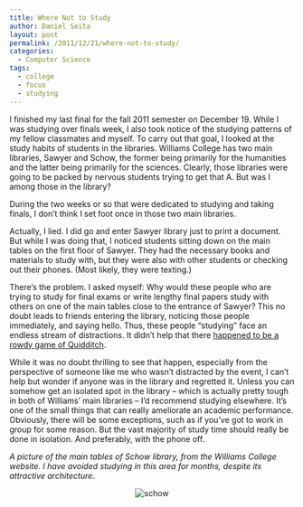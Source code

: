 ```yaml
---
title: Where Not to Study
author: Daniel Seita
layout: post
permalink: /2011/12/21/where-not-to-study/
categories:
  - Computer Science
tags:
  - college
  - focus
  - studying
---
```

I finished my last final for the fall 2011 semester on December 19. While I was studying over finals week, I also took notice of the studying patterns of my fellow classmates and myself. To carry out that goal, I looked at the study habits of students in the libraries. Williams College has two main libraries, Sawyer and Schow, the former being primarily for the humanities and the latter being primarily for the sciences. Clearly, those libraries were going to be packed by nervous students trying to get that A. But was I among those in the library?

During the two weeks or so that were dedicated to studying and taking finals, I don’t think I set foot once in those two main libraries.

Actually, I lied. I did go and enter Sawyer library just to print a document. But while I was doing that, I noticed students sitting down on the main tables on the first floor of Sawyer. They had the necessary books and materials to study with, but they were also with other students or checking out their phones. (Most likely, they were texting.)

There’s the problem. I asked myself: Why would these people who are trying to study for final exams or write lengthy final papers study with others on one of the main tables close to the entrance of Sawyer? This no doubt leads to friends entering the library, noticing those people immediately, and saying hello. Thus, these people “studying” face an endless stream of distractions. It didn’t help that there [happened to be a rowdy game of Quidditch][1].

While it was no doubt thrilling to see that happen, especially from the perspective of someone like me who wasn’t distracted by the event, I can’t help but wonder if anyone was in the library and regretted it. Unless you can somehow get an isolated spot in the library – which is actually pretty tough in both of Williams’ main libraries – I’d recommend studying elsewhere. It&#8217;s one of the small things that can really ameliorate an academic performance. Obviously, there will be some exceptions, such as if you&#8217;ve got to work in group for some reason. But the vast majority of study time should really be done in isolation. And preferably, with the phone off.

*A picture of the main tables of Schow library, from the Williams College website. I have avoided studying in this area for months, despite its attractive architecture.*

<p style="text-align:center;"> <img src="{{site.url}}/assets/schow.jpg" alt="schow"> </p>

 [1]: http://www.youtube.com/watch?v=pI0eDy2mMzI "Quidditch"
